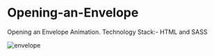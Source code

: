 # Opening-an-Envelope
Opening an Envelope Animation. Technology Stack:- HTML and SASS

![envelope](https://user-images.githubusercontent.com/99597655/174053818-d655d21b-5613-4267-bdd2-db8758ded0df.gif)


